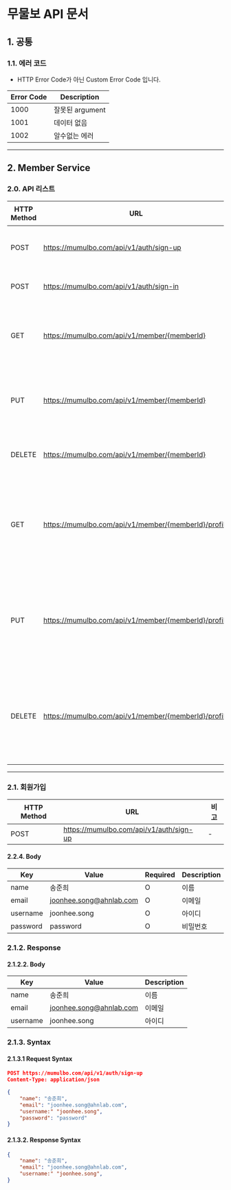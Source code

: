 # 무물보 API 문서

## 1. 공통

### 1.1. 에러 코드

* HTTP Error Code가 아닌 Custom Error Code 입니다.

| Error Code | Description  |
|------------|--------------|
| 1000       | 잘못된 argument |
| 1001       | 데이터 없음       |
| 1002       | 알수없는 에러      |

---

## 2. Member Service

### 2.0. API 리스트

| HTTP Method | URL                                                  | 비고           |
|-------------|------------------------------------------------------|--------------|
| POST        | https://mumulbo.com/api/v1/auth/sign-up              | 회원가입         |
| POST        | https://mumulbo.com/api/v1/auth/sign-in              | 로그인          |
| GET         | https://mumulbo.com/api/v1/member/{memberId}         | 회원 정보 조회     |
| PUT         | https://mumulbo.com/api/v1/member/{memberId}         | 회원 정보 수정     |
| DELETE      | https://mumulbo.com/api/v1/member/{memberId}         | 회원탈퇴         |
| GET         | https://mumulbo.com/api/v1/member/{memberId}/profile | 회원 프로필 사진 조회 |
| PUT         | https://mumulbo.com/api/v1/member/{memberId}/profile | 회원 프로필 사진 수정 |
| DELETE      | https://mumulbo.com/api/v1/member/{memberId}/profile | 회원 프로필 사진 삭제 |

---

### 2.1. 회원가입

| HTTP Method | URL                                     | 비고 |
|-------------|-----------------------------------------|----|
| POST        | https://mumulbo.com/api/v1/auth/sign-up | -  |

#### 2.2.4. Body

| Key      | Value                   | Required | Description |
|----------|-------------------------|----------|-------------|
| name     | 송준희                     | O        | 이름          |
| email    | joonhee.song@ahnlab.com | O        | 이메일         |
| username | joonhee.song            | O        | 아이디         |
| password | password                | O        | 비밀번호        |

### 2.1.2. Response

#### 2.1.2.2. Body

| Key      | Value                   | Description |
|----------|-------------------------|-------------|
| name     | 송준희                     | 이름          |
| email    | joonhee.song@ahnlab.com | 이메일         |
| username | joonhee.song            | 아이디         |

### 2.1.3. Syntax

#### 2.1.3.1 Request Syntax

``` json
POST https://mumulbo.com/api/v1/auth/sign-up  
Content-Type: application/json

{
    "name": "송준희",
    "email": "joonhee.song@ahnlab.com",
    "username:" "joonhee.song",
    "password": "password"
}
```

#### 2.1.3.2. Response Syntax

``` json
{
    "name": "송준희",
    "email": "joonhee.song@ahnlab.com",
    "username:" "joonhee.song",
}
```
